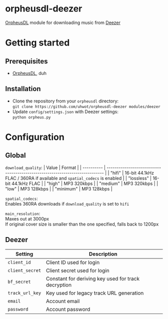 # orpheusdl-deezer
[OrpheusDL](https://github.com/yarrm80s/orpheusdl) module for downloading music from [Deezer](https://www.deezer.com/)

# Getting started
## Prerequisites
- [OrpheusDL](https://github.com/yarrm80s/orpheusdl), duh

## Installation
- Clone the repository from your ```orpheusdl``` directory:\
```git clone https://github.com/uhwot/orpheusdl-deezer modules/deezer```
- Update ```config/settings.json``` with Deezer settings:\
```python orpheus.py```

# Configuration
## Global
```download_quality```:
| Value      | Format                                                                       |
| ---------- | ---------------------------------------------------------------------------- |
| "hifi"     | 16-bit 44.1kHz FLAC / 360RA if available and ```spatial_codecs``` is enabled |
| "lossless" | 16-bit 44.1kHz FLAC                                                          |
| "high"     | MP3 320kbps                                                                  |
| "medium"   | MP3 320kbps                                                                  |
| "low"      | MP3 128kbps                                                                  |
| "minimum"  | MP3 128kbps                                                                  |

```spatial_codecs```:\
Enables 360RA downloads if ```download_quality``` is set to ```hifi```

```main_resolution```:\
Maxes out at 3000px\
If original cover size is smaller than the one specified, falls back to 1200px

## Deezer
| Setting         | Description                                         |
| --------------- | --------------------------------------------------- |
| `client_id`     | Client ID used for login                            |
| `client_secret` | Client secret used for login                        |
| `bf_secret`     | Constant for deriving key used for track decryption |
| `track_url_key` | Key used for legacy track URL generation            |
| `email`         | Account email                                       |
| `password`      | Account password                                    |